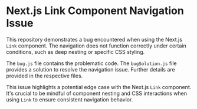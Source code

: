 # Next.js Link Component Navigation Issue

This repository demonstrates a bug encountered when using the Next.js `Link` component.  The navigation does not function correctly under certain conditions, such as deep nesting or specific CSS styling. 

The `bug.js` file contains the problematic code.  The `bugSolution.js` file provides a solution to resolve the navigation issue.  Further details are provided in the respective files.

This issue highlights a potential edge case with the Next.js `Link` component. It's crucial to be mindful of component nesting and CSS interactions when using `Link` to ensure consistent navigation behavior.